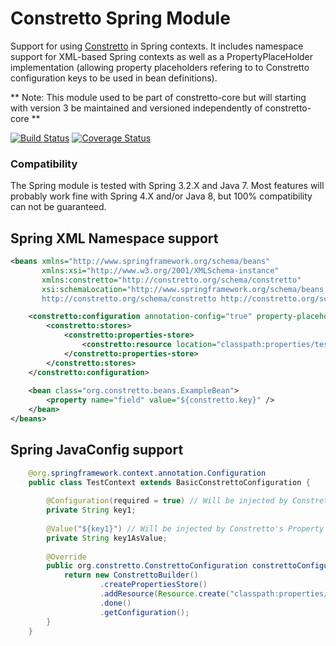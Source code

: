 Constretto Spring Module
========================

Support for using [Constretto](//github.com/constretto/constretto-core) in Spring contexts. It includes namespace support for XML-based Spring contexts as well 
as a PropertyPlaceHolder implementation (allowing property placeholders refering to to Constretto configuration keys 
to be used in bean definitions).

** Note: This module used to be part of constretto-core but will starting with version 3 be maintained and versioned independently of constretto-core **

[![Build Status](https://travis-ci.org/constretto/constretto-spring.png)](https://travis-ci.org/constretto/constretto-spring)
[![Coverage Status](https://img.shields.io/coveralls/constretto/constretto-spring.svg)](https://coveralls.io/r/constretto/constretto-spring)



### Compatibility
The Spring module is tested with Spring 3.2.X and Java 7. Most features will probably work fine with Spring 4.X and/or Java 8, but 100% compatibility can not be guaranteed.  


Spring XML Namespace support
----------------------------

```xml
<beans xmlns="http://www.springframework.org/schema/beans"
       xmlns:xsi="http://www.w3.org/2001/XMLSchema-instance"
       xmlns:constretto="http://constretto.org/schema/constretto"
       xsi:schemaLocation="http://www.springframework.org/schema/beans http://www.springframework.org/schema/beans/spring-beans.xsd
       http://constretto.org/schema/constretto http://constretto.org/schema/constretto/constretto-1.2.xsd">

    <constretto:configuration annotation-config="true" property-placeholder="true">
        <constretto:stores>
            <constretto:properties-store>
                <constretto:resource location="classpath:properties/test1.properties"/>
            </constretto:properties-store>
        </constretto:stores>
    </constretto:configuration>
    
    <bean class="org.constretto.beans.ExampleBean">
        <property name="field" value="${constretto.key}" />
    </bean>
</beans>
```

Spring JavaConfig support
----------------------------
```java
    @org.springframework.context.annotation.Configuration
    public class TestContext extends BasicConstrettoConfiguration {
    
        @Configuration(required = true) // Will be injected by Constretto's Configuration processor
        private String key1;
    
        @Value("${key1}") // Will be injected by Constretto's Property placeholder processor
        private String key1AsValue;
    
        @Override
        public org.constretto.ConstrettoConfiguration constrettoConfiguration() {
            return new ConstrettoBuilder()
                    .createPropertiesStore()
                    .addResource(Resource.create("classpath:properties/test1.properties"))
                    .done()
                    .getConfiguration();
        }
    }
```

